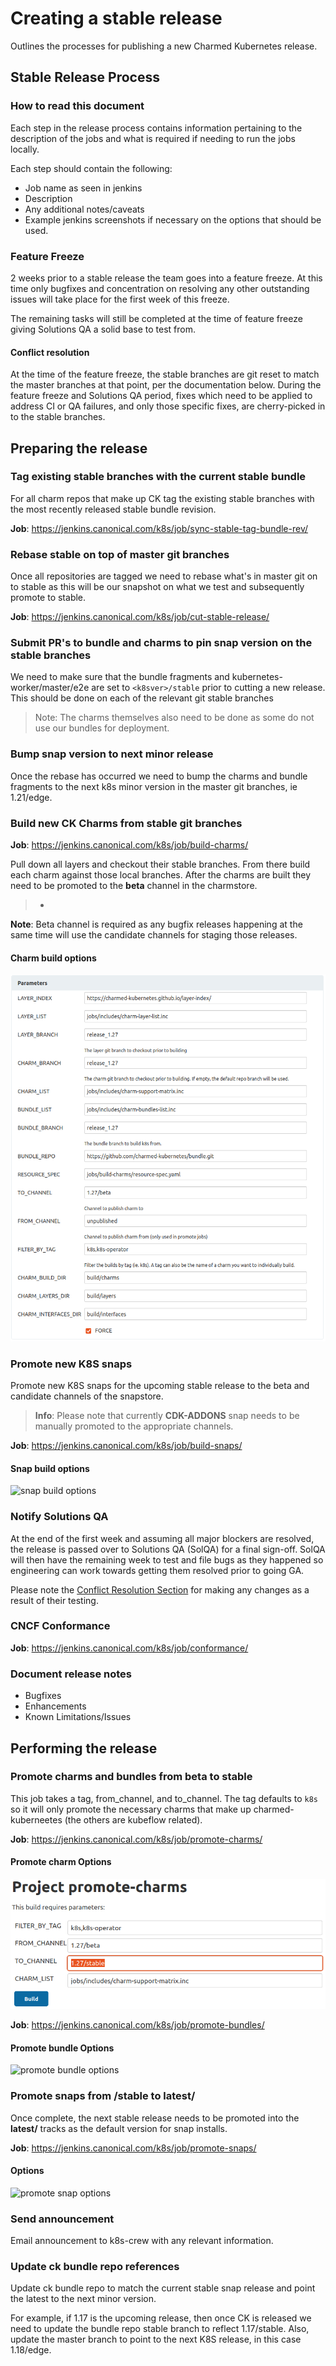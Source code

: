 # Creating a stable release
Outlines the processes for publishing a new Charmed Kubernetes release.

## Stable Release Process

### How to read this document

Each step in the release process contains information pertaining to the
description of the jobs and what is required if needing to run the jobs
locally.

Each step should contain the following:

- Job name as seen in jenkins
- Description
- Any additional notes/caveats
- Example jenkins screenshots if necessary on the options that should be used.

### Feature Freeze

2 weeks prior to a stable release the team goes into a feature freeze. At this
time only bugfixes and concentration on resolving any other outstanding issues
will take place for the first week of this freeze.

The remaining tasks will still be completed at the time of feature freeze giving
Solutions QA a solid base to test from.

#### Conflict resolution

At the time of the feature freeze, the stable branches are git reset to match
the master branches at that point, per the documentation below. During the
feature freeze and Solutions QA period, fixes which need to be applied to
address CI or QA failures, and only those specific fixes, are cherry-picked in
to the stable branches.

## Preparing the release

### Tag existing stable branches with the current stable bundle

For all charm repos that make up CK tag the existing stable branches with
the most recently released stable bundle revision.

**Job**: https://jenkins.canonical.com/k8s/job/sync-stable-tag-bundle-rev/

### Rebase stable on top of master git branches

Once all repositories are tagged we need to rebase what's in master git on
to stable as this will be our snapshot on what we test and subsequently
promote to stable.

**Job**: https://jenkins.canonical.com/k8s/job/cut-stable-release/

### Submit PR's to bundle and charms to pin snap version on the stable branches

We need to make sure that the bundle fragments and kubernetes-worker/master/e2e
are set to `<k8sver>/stable` prior to cutting a new release. This should be done
on each of the relevant git stable branches

> Note: The charms themselves also need to be done as some do not use our
  bundles for deployment.

### Bump snap version to next minor release

Once the rebase has occurred we need to bump the charms and bundle fragments
to the next k8s minor version in the master git branches, ie 1.21/edge.

### Build new CK Charms from stable git branches

**Job**: https://jenkins.canonical.com/k8s/job/build-charms/

Pull down all layers and checkout their stable branches. From there build
each charm against those local branches. After the charms are built they need to be
promoted to the **beta** channel in the charmstore.

>-
  **Note**: Beta channel is required as any bugfix releases happening at the
  same time will use the candidate channels for staging those releases.

#### Charm build options

![charm build options](build-charms-options.png)

### Promote new K8S snaps

Promote new K8S snaps for the upcoming stable release to the beta and
candidate channels of the snapstore.

> **Info**: Please note that currently **CDK-ADDONS** snap needs to be
    manually promoted to the appropriate channels.

**Job**: https://jenkins.canonical.com/k8s/job/build-snaps/

#### Snap build options

![snap build options](build-snaps-options.png)

### Notify Solutions QA

At the end of the first week and assuming all major blockers are resolved, the
release is passed over to Solutions QA (SolQA) for a final sign-off. SolQA will
then have the remaining week to test and file bugs as they happened so
engineering can work towards getting them resolved prior to going GA.

Please note the [Conflict Resolution Section](#conflict-resolution) for making
any changes as a result of their testing.

### CNCF Conformance

**Job**: https://jenkins.canonical.com/k8s/job/conformance/

### Document release notes

- Bugfixes
- Enhancements
- Known Limitations/Issues

## Performing the release

### Promote charms and bundles from **beta** to **stable**

This job takes a tag, from_channel, and to_channel. The tag defaults to `k8s` so
it will only promote the necessary charms that make up charmed-kuberneetes (the
others are kubeflow related).

**Job**: https://jenkins.canonical.com/k8s/job/promote-charms/

#### Promote charm Options

![promote charm options](promote-charms.png)

**Job**: https://jenkins.canonical.com/k8s/job/promote-bundles/

#### Promote bundle Options

![promote bundle options](promote-bundles.png)

### Promote snaps from <stable track>/stable to latest/<risks>

Once complete, the next stable release needs to be promoted into the
**latest/<risks>** tracks as the default version for snap installs.

**Job**: https://jenkins.canonical.com/k8s/job/promote-snaps/

#### Options

![promote snap options](promote-snaps-stable.png)

### Send announcement

Email announcement to k8s-crew with any relevant information.

### Update ck bundle repo references

Update ck bundle repo to match the current stable snap release and point the
latest to the next minor version.

For example, if 1.17 is the upcoming release, then once CK is released we
need to update the bundle repo stable branch to reflect 1.17/stable. Also,
update the master branch to point to the next K8S release, in this case
1.18/edge.

